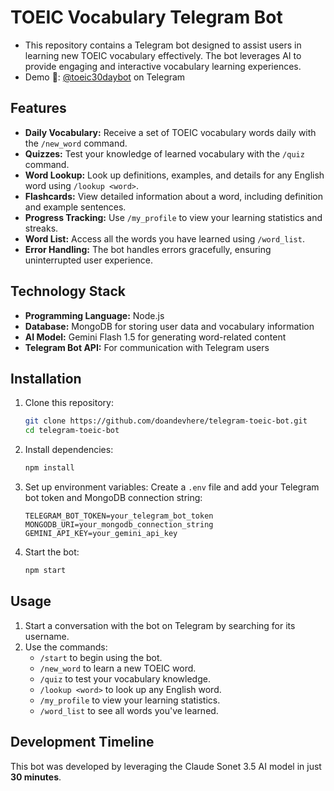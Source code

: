 # TOEIC Vocabulary Telegram Bot

- This repository contains a Telegram bot designed to assist users in learning new TOEIC vocabulary effectively. The bot leverages AI to provide engaging and interactive vocabulary learning experiences.
- Demo 🚀: [@toeic30daybot](https://t.me/dailytoeic_bot) on Telegram

## Features

- **Daily Vocabulary:** Receive a set of TOEIC vocabulary words daily with the `/new_word` command.
- **Quizzes:** Test your knowledge of learned vocabulary with the `/quiz` command.
- **Word Lookup:** Look up definitions, examples, and details for any English word using `/lookup <word>`.
- **Flashcards:** View detailed information about a word, including definition and example sentences.
- **Progress Tracking:** Use `/my_profile` to view your learning statistics and streaks.
- **Word List:** Access all the words you have learned using `/word_list`.
- **Error Handling:** The bot handles errors gracefully, ensuring uninterrupted user experience.

## Technology Stack

- **Programming Language:** Node.js
- **Database:** MongoDB for storing user data and vocabulary information
- **AI Model:** Gemini Flash 1.5 for generating word-related content
- **Telegram Bot API:** For communication with Telegram users

## Installation

1. Clone this repository:

   ```bash
   git clone https://github.com/doandevhere/telegram-toeic-bot.git
   cd telegram-toeic-bot
   ```

2. Install dependencies:

   ```bash
   npm install
   ```

3. Set up environment variables:
   Create a `.env` file and add your Telegram bot token and MongoDB connection string:

   ```env
   TELEGRAM_BOT_TOKEN=your_telegram_bot_token
   MONGODB_URI=your_mongodb_connection_string
   GEMINI_API_KEY=your_gemini_api_key
   ```

4. Start the bot:
   ```bash
   npm start
   ```

## Usage

1. Start a conversation with the bot on Telegram by searching for its username.
2. Use the commands:
   - `/start` to begin using the bot.
   - `/new_word` to learn a new TOEIC word.
   - `/quiz` to test your vocabulary knowledge.
   - `/lookup <word>` to look up any English word.
   - `/my_profile` to view your learning statistics.
   - `/word_list` to see all words you've learned.

## Development Timeline

This bot was developed by leveraging the Claude Sonet 3.5 AI model in just **30 minutes**.
